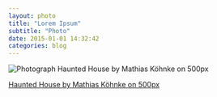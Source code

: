 ```yaml
---
layout: photo
title: "Lorem Ipsum"
subtitle: "Photo"
date: 2015-01-01 14:32:42
categories: blog
---
```


<div class="pixels-photo">
  <p><img src="https://drscdn.500px.org/photo/92178719/m=900/7c5374a86045ba8247b4a7e5e152e0fe" alt="Photograph Haunted House by Mathias Köhnke on 500px"></p>
  <a href="https://500px.com/photo/92178719/haunted-house-by-mathias-k%C3%B6hnke">Haunted House by Mathias Köhnke on 500px</a>
</div>
<script type="text/javascript" src="https://500px.com/embed.js"></script>